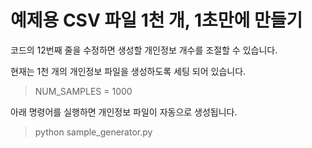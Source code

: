 # 예제용 CSV 파일 1천 개, 1초만에 만들기

코드의 12번째 줄을 수정하면 생성할 개인정보 개수를 조절할 수 있습니다.

현재는 1천 개의 개인정보 파일을 생성하도록 세팅 되어 있습니다. 
> NUM_SAMPLES = 1000


아래 명령어를 실행하면 개인정보 파일이 자동으로 생성됩니다.
> python sample_generator.py
